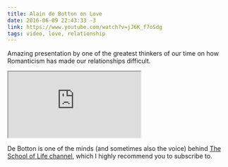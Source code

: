 ```yaml
---
title: Alain de Botton on Love
date: 2016-06-09 22:43:33 -3
link: https://www.youtube.com/watch?v=jJ6K_f7oSdg
tags: video, love, relationship
---
```


Amazing presentation by one of the greatest thinkers of our time on how Romanticism has made our relationships difficult.

<div class="video-container">
  <iframe src="https://www.youtube.com/embed/jJ6K_f7oSdg" allowfullscreen></iframe>
</div>

De Botton is one of the minds (and sometimes also the voice) behind [The School of Life channel](https://www.youtube.com/theschooloflifetv), which I highly recommend you to subscribe to.
